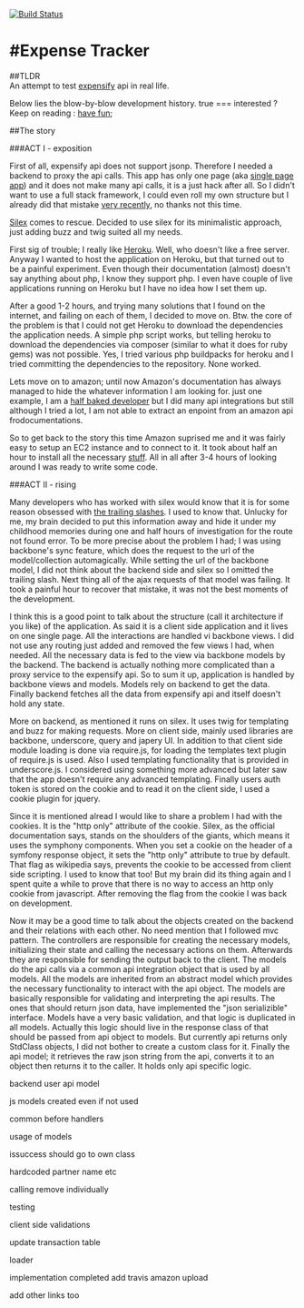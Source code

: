 [![Build Status](https://travis-ci.org/grandbora/expense-tracker.png)](https://travis-ci.org/grandbora/expense-tracker)


#Expense Tracker
====================

##TLDR  
An attempt to test [expensify](https://www.expensify.com/) api in real life.  

Below lies the blow-by-blow development history. true === interested ?  Keep on reading : [have fun](https://github.com/documentcloud/backbone/issues);  


##The story  


###ACT I - exposition

First of all, expensify api does not support jsonp. Therefore I needed a backend to proxy the api calls. This app has only one page (aka [single page app](http://en.wikipedia.org/wiki/Single-page_application)) and it does not make many api calls, it is a just hack after all. So I didn't want to use a full stack framework, I could even roll my own structure but I already did that mistake [very recently](https://github.com/grandbora/currency-converter), no thanks not this time.  

[Silex](http://silex.sensiolabs.org/) comes to rescue. Decided to use silex for its minimalistic approach, just adding buzz and twig suited all my needs.  

First sig of trouble; I really like [Heroku](http://www.heroku.com/). Well, who doesn't like a free server. Anyway I wanted to host the application on Heroku, but that turned out to be a painful experiment. Even though their documentation (almost) doesn't say anything about php, I know they support php. I even have couple of live applications running on Heroku but I have no idea how I set them up.

After a good 1-2 hours, and trying many solutions that I found on the internet, and failing on each of them, I decided to move on. Btw. the core of the problem is that I could not get Heroku to download the dependencies the application needs. A simple php script works, but telling heroku to download the dependencies via composer (similar to what it does for ruby gems) was not possible. Yes, I tried various php buildpacks for heroku and I tried committing the dependencies to the repository. None worked.  

Lets move on to amazon; until now Amazon's documentation has always managed to hide the whatever information I am looking for. just one example, I am a [half baked developer](http://cdn.memegenerator.net/images/300x/4266187.jpg) but I did many api integrations but still although I tried a lot, I am not able to extract an enpoint from an amazon api frodocumentations.   

So to get back to the story this time Amazon suprised me and it was fairly easy to setup an EC2 instance and to connect to it. It took about half an hour to install all the necessary [stuff](http://24.media.tumblr.com/tumblr_lziny3JG8X1qghjiyo1_500.png). All in all after 3-4 hours of looking around I was ready to write some code.

###ACT II - rising

Many developers who has worked with silex would know that it is for some reason obsessed with [the trailing slashes](https://www.google.com/search?q=silex+trailing+slash). I used to know that. Unlucky for me, my brain decided to put this information away and hide it under my childhood memories during one and half hours of investigation for the route not found error. To be more precise about the problem I had; I was using backbone's sync feature, which does the request to the url of the model/collection automagically. While setting the url of the backbone model, I did not think about the backend side and silex so I omitted the trailing slash. Next thing all of the ajax requests of that model was failing. It took a painful hour to recover that mistake, it was not the best moments of the development.

I think this is a good point to talk about the structure (call it architecture if you like) of the application. As said it is a client side application and it lives on one single page. All the interactions are handled vi backbone views. I did not use any routing just added and removed the few views I had, when needed. All the necessary data is fed to the view via backbone models by the backend. The backend is actually nothing more complicated than a proxy service to the expensify api. So to sum it up, application is handled by backbone views and models. Models rely on backend to get the data. Finally backend fetches all the data from expensify api and itself doesn't hold any state.

More on backend, as mentioned it runs on silex. It uses twig for templating and buzz for making requests. More on client side, mainly used libraries are backbone, underscore, query and japery UI. In addition to that client side module loading is done via require.js, for loading the templates text plugin of require.js is used. Also I used templating functionality  that is provided in underscore.js. I considered using something more advanced but later saw that the app doesn't require any advanced templating. Finally users auth token is stored on the cookie and to read it on the client side, I used a cookie plugin for jquery.

Since it is mentioned alread I would like to share a problem I had with the cookies. It is the "http only" attribute of the cookie. Silex, as the official documentation says, stands on the shoulders of the giants, which means it uses the symphony components. When you set a cookie on the header of a symfony response object, it sets the "http only" attribute to true by default. That flag as wikipedia says, prevents the cookie to be accessed from client side scripting. I used to know that too! But my brain did its thing again and I spent quite a while to prove that there is no way to access an http only cookie from javascript. After removing the flag from the cookie I was back on development.

Now it may be a good time to talk about the objects created on the backend and their relations with each other. No need mention that I followed mvc pattern. The controllers are responsible for creating the necessary models, initializing their state and calling the necessary actions on them. Afterwards they are responsible for sending the output back to the client. The models do the api calls via a common api integration object that is used by all models. All the models are inherited from an abstract model which provides the necessary functionality to interact with the api object. The models are basically responsible for validating and interpreting the api results. The ones that should return json data, have implemented the "json serializible" interface. Models have a very basic validation, and that logic is duplicated in all models. Actually this logic should live in the response class of that should be passed from api object to models. But currently api returns only StdClass objects, I did not bother to create a custom class for it. Finally the api model; it retrieves the raw json string from the api, converts it to an object then returns it to the caller. It holds only api specific logic.

backend user api model

js models created even if not used

common before handlers

usage of models

issuccess should go to own class

hardcoded partner name etc

calling remove individually

testing 

client side validations

update transaction table

loader

implementation completed
add travis
amazon upload

add other links too
